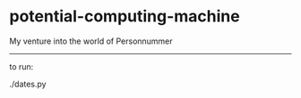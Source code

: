 potential-computing-machine
===========================

My venture into the world of Personnummer

----------
to run:

./dates.py

